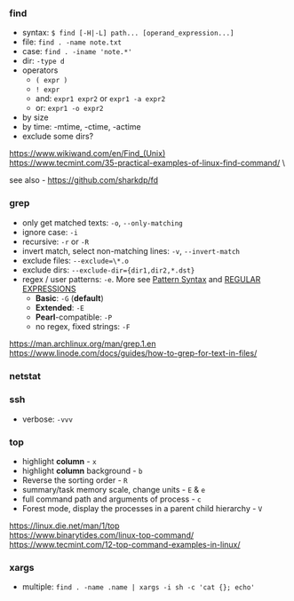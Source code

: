 
### find
* syntax: `$ find [-H|-L] path... [operand_expression...]`
* file: `find . -name note.txt`
* case: `find . -iname 'note.*'`
* dir: `-type d`
* operators
   * `( expr )`
   * `! expr`
   * and: `expr1 expr2` or `expr1 -a expr2`
   * or: `expr1 -o expr2`
* by size
* by time: -mtime, -ctime, -actime
* exclude some dirs?

https://www.wikiwand.com/en/Find_(Unix) \
https://www.tecmint.com/35-practical-examples-of-linux-find-command/ \

see also - https://github.com/sharkdp/fd

### grep
* only get matched texts: `-o`, `--only-matching`
* ignore case: `-i`
* recursive: `-r` or `-R`
* invert match, select non-matching lines: `-v`, `--invert-match`
* exclude files: `--exclude=\*.o`
* exclude dirs: `--exclude-dir={dir1,dir2,*.dst}`
* regex / user patterns: `-e`. More see [Pattern Syntax](https://man.archlinux.org/man/grep.1.en#Pattern_Syntax) and [REGULAR EXPRESSIONS](https://man.archlinux.org/man/grep.1.en#REGULAR_EXPRESSIONS)
    * **Basic**: `-G` (**default**)
    *  **Extended**: `-E`
    *  **Pearl**-compatible: `-P`
    *  no regex, fixed strings: `-F`

https://man.archlinux.org/man/grep.1.en \
https://www.linode.com/docs/guides/how-to-grep-for-text-in-files/

### netstat

### ssh
* verbose: `-vvv`

### top
* highlight **column** - `x`
* highlight **column** background - `b`
* Reverse the sorting order - `R`
* summary/task memory scale, change units - `E` & `e`
* full command path and arguments of process - `c`
* Forest mode, display the processes in a parent child hierarchy - `V`

https://linux.die.net/man/1/top <br/>
https://www.binarytides.com/linux-top-command/  <br/>
https://www.tecmint.com/12-top-command-examples-in-linux/

### xargs
* multiple: `find . -name .name | xargs -i sh -c 'cat {}; echo'`
